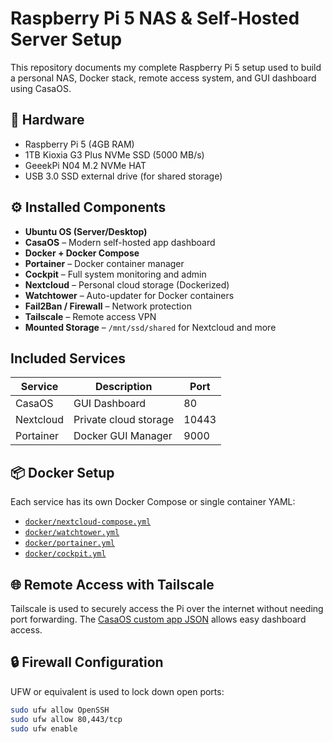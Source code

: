 # Raspberry Pi 5 NAS & Self-Hosted Server Setup

This repository documents my complete Raspberry Pi 5 setup used to build a personal NAS, Docker stack, remote access system, and GUI dashboard using CasaOS.

## 🧰 Hardware

- Raspberry Pi 5 (4GB RAM)
- 1TB Kioxia G3 Plus NVMe SSD (5000 MB/s)
- GeeekPi N04 M.2 NVMe HAT
- USB 3.0 SSD external drive (for shared storage)

## ⚙️ Installed Components

- **Ubuntu OS (Server/Desktop)**
- **CasaOS** – Modern self-hosted app dashboard
- **Docker + Docker Compose**
- **Portainer** – Docker container manager
- **Cockpit** – Full system monitoring and admin
- **Nextcloud** – Personal cloud storage (Dockerized)
- **Watchtower** – Auto-updater for Docker containers
- **Fail2Ban / Firewall** – Network protection
- **Tailscale** – Remote access VPN
- **Mounted Storage** – `/mnt/ssd/shared` for Nextcloud and more

## Included Services

| Service     | Description                                | Port |
|-------------|--------------------------------------------|------|
| CasaOS      | GUI Dashboard                              | 80   |
| Nextcloud   | Private cloud storage                      | 10443|
| Portainer   | Docker GUI Manager                         | 9000 |


## 📦 Docker Setup

Each service has its own Docker Compose or single container YAML:
- [`docker/nextcloud-compose.yml`](docker/nextcloud-compose.yml)
- [`docker/watchtower.yml`](docker/watchtower.yml)
- [`docker/portainer.yml`](docker/portainer.yml)
- [`docker/cockpit.yml`](docker/cockpit.yml)

## 🌐 Remote Access with Tailscale

Tailscale is used to securely access the Pi over the internet without needing port forwarding. The [CasaOS custom app JSON](casaos/custom_apps/tailscale.json) allows easy dashboard access.

## 🔒 Firewall Configuration

UFW or equivalent is used to lock down open ports:
```bash
sudo ufw allow OpenSSH
sudo ufw allow 80,443/tcp
sudo ufw enable

